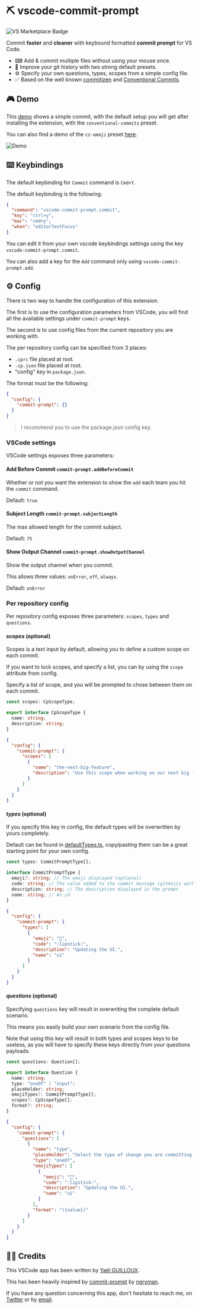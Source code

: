 # ⛏ vscode-commit-prompt

![VS Marketplace Badge](https://vsmarketplacebadge.apphb.com/version-short/yaelguilloux.vscode-commit-prompt.svg)

Commit **faster** and **cleaner** with keybound formatted **commit prompt** for VS Code.

- ⌨ Add & commit multiple files without using your mouse once.
- 💄 Improve your git history with two strong default presets.
- ⚙ Specify your own questions, types, scopes from a simple config file.
- ✅ Based on the well known [commitizen](https://github.com/commitizen/cz-cli) and [Conventional Commits](https://www.conventionalcommits.org/).

## 🎮 Demo

This [demo](https://i.imgur.com/24sNrgN.gif) shows a simple commit, with the default setup you will get after installing the extension, with the `conventional-commits` preset.

You can also find a demo of the `cz-emoji` preset [here](https://i.imgur.com/KdhQncO.gif).

![Demo](https://i.imgur.com/24sNrgN.gif)

## ⌨️ Keybindings

The default keybinding for `Commit` command is `Cmd+Y`.

The default keybinding is the following:

```json
{
  "command": "vscode-commit-prompt.commit",
  "key": "ctrl+y",
  "mac": "cmd+y",
  "when": "editorTextFocus"
}
```

You can edit it from your own vscode keybindings settings using the key `vscode-commit-prompt.commit`.

You can also add a key for the `Add` command only using `vscode-commit-prompt.add`.

## ⚙️ Config

There is two way to handle the configuration of this extension.

The first is to use the configuration parameters from VSCode, you will find all the available settings under `commit-prompt` keys.

The second is to use config files from the current repository you are working with.

The per repository config can be specified from 3 places:

- `.cprc` file placed at root.
- `.cp.json` file placed at root.
- "config" key in `package.json`.

The format must be the following:

```json
{
  "config": {
    "commit-prompt": {}
  }
}
```

> I recommend you to use the package.json config key.

### VSCode settings

VSCode settings exposes three parameters:

#### Add Before Commit `commit-prompt.addBeforeCommit`

Whether or not you want the extension to show the `add` each team you hit the `commit` command.

Default: `true`

#### Subject Length `commit-prompt.subjectLength`

The max allowed length for the commit subject.

Default: `75`

#### Show Output Channel `commit-prompt.showOutputChannel`

Show the output channel when you commit.

This allows three values: `onError`, `off`, `always`.

Default: `onError`

### Per repository config

Per repository config exposes three parameters: `scopes`, `types` and `questions`.

#### _scopes_ (optional)

Scopes is a text input by default, allowing you to define a custom scope on each commit.

If you want to lock scopes, and specify a list, you can by using the `scope` attribute from config.

Specify a list of scope, and you will be prompted to chose between them on each commit.

```typescript
const scopes: CpScopeType;

export interface CpScopeType {
  name: string;
  description: string;
}
```

```json
{
  "config": {
    "commit-prompt": {
      "scopes": [
        {
          "name": "the-next-big-feature",
          "description": "Use this scope when working on our next big feature"
        }
      ]
    }
  }
}
```

#### _types_ (optional)

If you specify this key in config, the default types will be overwritten by yours completely.

Default can be found in [defaultTypes.ts](https://github.com/Tahul/vscode-commit-prompt/blob/main/src/helpers/defaultTypes.ts), copy/pasting them can be a great starting point for your own config.

```typescript
const types: CommitPromptType[];

interface CommitPromptType {
  emoji?: string; // The emoji displayed (optional)
  code: string; // The value added to the commit message (gitmojis works)
  description: string; // The description displayed in the prompt
  name: string; // An id
}
```

```json
{
  "config": {
    "commit-prompt": {
      "types": [
        {
          "emoji": "💄",
          "code": ":lipstick:",
          "description": "Updating the UI.",
          "name": "ui"
        }
      ]
    }
  }
}
```

#### _questions_ (optional)

Specifying `questions` key will result in overwriting the complete default scenario.

This means you easily build your own scenario from the config file.

Note that using this key will result in both types and scopes keys to be useless, as you will have to specify these keys directly from your questions payloads.

```typescript
const questions: Question[];

export interface Question {
  name: string;
  type: "oneOf" | "input";
  placeHolder: string;
  emojiTypes?: CommitPromptType[];
  scopes?: CpScopeType[];
  format?: string;
}
```

```json
{
  "config": {
    "commit-prompt": {
      "questions": [
        {
          "name": "type",
          "placeHolder": "Select the type of change you are committing (type)",
          "type": "oneOf",
          "emojiTypes": [
            {
              "emoji": "💄",
              "code": ":lipstick:",
              "description": "Updating the UI.",
              "name": "ui"
            }
          ],
          "format": "({value})"
        }
      ]
    }
  }
}
```

## 👨‍💻 Credits

This VSCode app has been written by [Yaël GUILLOUX](https://twitter.com/yaeeelglx).

This has been heavily inspired by [commit-prompt](https://github.com/ngryman/commit-prompt) by [ngryman](https://github.com/ngryman).

If you have any question concerning this app, don't hesitate to reach me, on [Twitter](https://twitter.com/yaeeelglx) or by [email](mailto:yael.guilloux@gmail.com).

